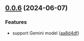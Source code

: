 ## [0.0.6](https://github.com/yujinpan/chatgpt-web/compare/v0.0.5...v0.0.6) (2024-06-07)

### Features

- support Gemini model ([aa8d4df](https://github.com/yujinpan/chatgpt-web/commit/aa8d4df746751f071693c99ad08a1f63197edb12))
